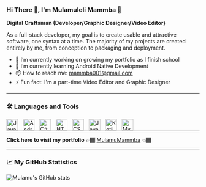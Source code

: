 ### Hi There 👋, I'm Mulamuleli Mammba 📔

**Digital Craftsman (Developer/Graphic Designer/Video Editor)**

As a full-stack developer, my goal is to create usable and attractive software, one syntax at a time. The majority of my projects are created entirely by me, from conception to packaging and deployment.

- 🔭 I’m currently working on growing my portfolio as I finish school
- 🌱 I’m currently learning Android Native Development
- 📫 How to reach me: mammba001@gmail.com
- ⚡ Fun fact: I'm a part-time Video Editor and Graphic Designer

---

### 🛠️ Languages and Tools

<img align="left" alt="Java" width="30px" src="https://cdn.jsdelivr.net/gh/devicons/devicon/icons/java/java-original.svg" style="padding-right:10px;">
<img align="left" alt="Android Studio" width="30px" src="https://cdn.jsdelivr.net/gh/devicons/devicon/icons/androidstudio/androidstudio-original.svg" style="padding-right:10px;">
<img align="left" alt="C#" width="30px" src="https://cdn.jsdelivr.net/gh/devicons/devicon/icons/csharp/csharp-original.svg" style="padding-right:10px;">
<img align="left" alt="HTML" width="30px" src="https://cdn.jsdelivr.net/gh/devicons/devicon/icons/html5/html5-plain.svg" style="padding-right:10px;">
<img align="left" alt="CSS" width="30px" src="https://cdn.jsdelivr.net/gh/devicons/devicon/icons/css3/css3-plain.svg" style="padding-right:10px;">
<img align="left" alt="JavaScript" width="30px" src="https://cdn.jsdelivr.net/gh/devicons/devicon/icons/javascript/javascript-plain.svg" style="padding-right:10px;">
<img align="left" alt="Kotlin" width="30px" src="https://cdn.jsdelivr.net/gh/devicons/devicon/icons/kotlin/kotlin-original.svg"  " style="padding-right:10px;">
<img align="left" alt="MySQL" width="30px" src="https://cdn.jsdelivr.net/gh/devicons/devicon/icons/mysql/mysql-original-wordmark.svg" style="padding-right:10px;">
<br />

---

**Click here to visit my portfolio** 👉🏾 [MulamuMammba](https://mulamumammba.github.io/MulamuMammba/) 👈🏾

---

### 📈 My GitHub Statistics

![Mulamu's GitHub stats](https://github-readme-stats.vercel.app/api?username=mulamumammba&show_icons=true&theme=gotham)
